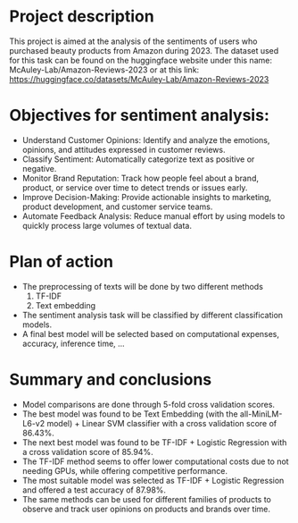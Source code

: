 # Project description
This project is aimed at the analysis of the sentiments of users who purchased beauty products from Amazon during 2023. The dataset used for this task can be found on the huggingface website under this name: McAuley-Lab/Amazon-Reviews-2023 or at this link: https://huggingface.co/datasets/McAuley-Lab/Amazon-Reviews-2023

# Objectives for sentiment analysis:
- Understand Customer Opinions: Identify and analyze the emotions, opinions, and attitudes expressed in customer reviews.
- Classify Sentiment: Automatically categorize text as positive or negative.
- Monitor Brand Reputation: Track how people feel about a brand, product, or service over time to detect trends or issues early.
- Improve Decision-Making: Provide actionable insights to marketing, product development, and customer service teams.
- Automate Feedback Analysis: Reduce manual effort by using models to quickly process large volumes of textual data.

# Plan of action
- The preprocessing of texts will be done by two different methods
    1. TF-IDF
    2. Text embedding
- The sentiment analysis task will be classified by different classification models.
- A final best model will be selected based on computational expenses, accuracy, inference time, ...

# Summary and conclusions
- Model comparisons are done through 5-fold cross validation scores.
- The best model was found to be Text Embedding (with the all-MiniLM-L6-v2 model) + Linear SVM classifier with a cross validation score of 86.43%.
- The next best model was found to be TF-IDF + Logistic Regression with a cross validation score of 85.94%.
- The TF-IDF method seems to offer lower computational costs due to not needing GPUs, while offering competitive performance.
- The most suitable model was selected as TF-IDF + Logistic Regression and offered a test accuracy of 87.98%.
- The same methods can be used for different families of products to observe and track user opinions on products and brands over time.